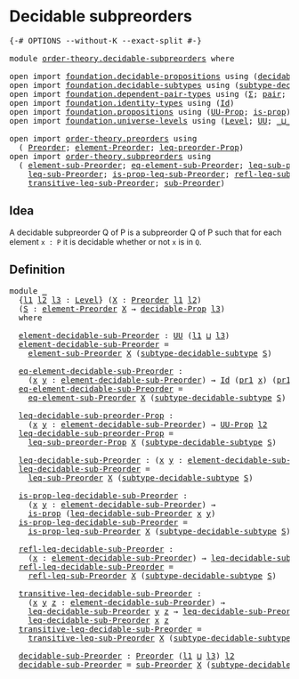 # Decidable subpreorders

<pre class="Agda"><a id="35" class="Symbol">{-#</a> <a id="39" class="Keyword">OPTIONS</a> <a id="47" class="Pragma">--without-K</a> <a id="59" class="Pragma">--exact-split</a> <a id="73" class="Symbol">#-}</a>

<a id="78" class="Keyword">module</a> <a id="85" href="order-theory.decidable-subpreorders.html" class="Module">order-theory.decidable-subpreorders</a> <a id="121" class="Keyword">where</a>

<a id="128" class="Keyword">open</a> <a id="133" class="Keyword">import</a> <a id="140" href="foundation.decidable-propositions.html" class="Module">foundation.decidable-propositions</a> <a id="174" class="Keyword">using</a> <a id="180" class="Symbol">(</a><a id="181" href="foundation.decidable-propositions.html#1883" class="Function">decidable-Prop</a><a id="195" class="Symbol">)</a>
<a id="197" class="Keyword">open</a> <a id="202" class="Keyword">import</a> <a id="209" href="foundation.decidable-subtypes.html" class="Module">foundation.decidable-subtypes</a> <a id="239" class="Keyword">using</a> <a id="245" class="Symbol">(</a><a id="246" href="foundation.decidable-subtypes.html#1482" class="Function">subtype-decidable-subtype</a><a id="271" class="Symbol">)</a>
<a id="273" class="Keyword">open</a> <a id="278" class="Keyword">import</a> <a id="285" href="foundation.dependent-pair-types.html" class="Module">foundation.dependent-pair-types</a> <a id="317" class="Keyword">using</a> <a id="323" class="Symbol">(</a><a id="324" href="foundation-core.dependent-pair-types.html#502" class="Record">Σ</a><a id="325" class="Symbol">;</a> <a id="327" href="foundation-core.dependent-pair-types.html#575" class="InductiveConstructor">pair</a><a id="331" class="Symbol">;</a> <a id="333" href="foundation-core.dependent-pair-types.html#592" class="Field">pr1</a><a id="336" class="Symbol">;</a> <a id="338" href="foundation-core.dependent-pair-types.html#604" class="Field">pr2</a><a id="341" class="Symbol">)</a>
<a id="343" class="Keyword">open</a> <a id="348" class="Keyword">import</a> <a id="355" href="foundation.identity-types.html" class="Module">foundation.identity-types</a> <a id="381" class="Keyword">using</a> <a id="387" class="Symbol">(</a><a id="388" href="foundation-core.identity-types.html#641" class="Datatype">Id</a><a id="390" class="Symbol">)</a>
<a id="392" class="Keyword">open</a> <a id="397" class="Keyword">import</a> <a id="404" href="foundation.propositions.html" class="Module">foundation.propositions</a> <a id="428" class="Keyword">using</a> <a id="434" class="Symbol">(</a><a id="435" href="foundation-core.propositions.html#1322" class="Function">UU-Prop</a><a id="442" class="Symbol">;</a> <a id="444" href="foundation-core.propositions.html#1246" class="Function">is-prop</a><a id="451" class="Symbol">)</a>
<a id="453" class="Keyword">open</a> <a id="458" class="Keyword">import</a> <a id="465" href="foundation.universe-levels.html" class="Module">foundation.universe-levels</a> <a id="492" class="Keyword">using</a> <a id="498" class="Symbol">(</a><a id="499" href="Agda.Primitive.html#597" class="Postulate">Level</a><a id="504" class="Symbol">;</a> <a id="506" href="foundation-core.universe-levels.html#222" class="Primitive">UU</a><a id="508" class="Symbol">;</a> <a id="510" href="Agda.Primitive.html#810" class="Primitive Operator">_⊔_</a><a id="513" class="Symbol">;</a> <a id="515" href="Agda.Primitive.html#780" class="Primitive">lsuc</a><a id="519" class="Symbol">)</a>

<a id="522" class="Keyword">open</a> <a id="527" class="Keyword">import</a> <a id="534" href="order-theory.preorders.html" class="Module">order-theory.preorders</a> <a id="557" class="Keyword">using</a>
  <a id="565" class="Symbol">(</a> <a id="567" href="order-theory.preorders.html#531" class="Function">Preorder</a><a id="575" class="Symbol">;</a> <a id="577" href="order-theory.preorders.html#873" class="Function">element-Preorder</a><a id="593" class="Symbol">;</a> <a id="595" href="order-theory.preorders.html#928" class="Function">leq-preorder-Prop</a><a id="612" class="Symbol">)</a>
<a id="614" class="Keyword">open</a> <a id="619" class="Keyword">import</a> <a id="626" href="order-theory.subpreorders.html" class="Module">order-theory.subpreorders</a> <a id="652" class="Keyword">using</a>
  <a id="660" class="Symbol">(</a> <a id="662" href="order-theory.subpreorders.html#808" class="Function">element-sub-Preorder</a><a id="682" class="Symbol">;</a> <a id="684" href="order-theory.subpreorders.html#887" class="Function">eq-element-sub-Preorder</a><a id="707" class="Symbol">;</a> <a id="709" href="order-theory.subpreorders.html#1024" class="Function">leq-sub-preorder-Prop</a><a id="730" class="Symbol">;</a>
    <a id="736" href="order-theory.subpreorders.html#1159" class="Function">leq-sub-Preorder</a><a id="752" class="Symbol">;</a> <a id="754" href="order-theory.subpreorders.html#1281" class="Function">is-prop-leq-sub-Preorder</a><a id="778" class="Symbol">;</a> <a id="780" href="order-theory.subpreorders.html#1460" class="Function">refl-leq-sub-Preorder</a><a id="801" class="Symbol">;</a>
    <a id="807" href="order-theory.subpreorders.html#1593" class="Function">transitive-leq-sub-Preorder</a><a id="834" class="Symbol">;</a> <a id="836" href="order-theory.subpreorders.html#1826" class="Function">sub-Preorder</a><a id="848" class="Symbol">)</a>
</pre>
## Idea

A decidable subpreorder Q of P is a subpreorder Q of P such that for each element `x : P` it is decidable whether or not `x` is in `Q`.

## Definition

<pre class="Agda"><a id="1024" class="Keyword">module</a> <a id="1031" href="order-theory.decidable-subpreorders.html#1031" class="Module">_</a>
  <a id="1035" class="Symbol">{</a><a id="1036" href="order-theory.decidable-subpreorders.html#1036" class="Bound">l1</a> <a id="1039" href="order-theory.decidable-subpreorders.html#1039" class="Bound">l2</a> <a id="1042" href="order-theory.decidable-subpreorders.html#1042" class="Bound">l3</a> <a id="1045" class="Symbol">:</a> <a id="1047" href="Agda.Primitive.html#597" class="Postulate">Level</a><a id="1052" class="Symbol">}</a> <a id="1054" class="Symbol">(</a><a id="1055" href="order-theory.decidable-subpreorders.html#1055" class="Bound">X</a> <a id="1057" class="Symbol">:</a> <a id="1059" href="order-theory.preorders.html#531" class="Function">Preorder</a> <a id="1068" href="order-theory.decidable-subpreorders.html#1036" class="Bound">l1</a> <a id="1071" href="order-theory.decidable-subpreorders.html#1039" class="Bound">l2</a><a id="1073" class="Symbol">)</a>
  <a id="1077" class="Symbol">(</a><a id="1078" href="order-theory.decidable-subpreorders.html#1078" class="Bound">S</a> <a id="1080" class="Symbol">:</a> <a id="1082" href="order-theory.preorders.html#873" class="Function">element-Preorder</a> <a id="1099" href="order-theory.decidable-subpreorders.html#1055" class="Bound">X</a> <a id="1101" class="Symbol">→</a> <a id="1103" href="foundation.decidable-propositions.html#1883" class="Function">decidable-Prop</a> <a id="1118" href="order-theory.decidable-subpreorders.html#1042" class="Bound">l3</a><a id="1120" class="Symbol">)</a>
  <a id="1124" class="Keyword">where</a>

  <a id="1133" href="order-theory.decidable-subpreorders.html#1133" class="Function">element-decidable-sub-Preorder</a> <a id="1164" class="Symbol">:</a> <a id="1166" href="foundation-core.universe-levels.html#222" class="Primitive">UU</a> <a id="1169" class="Symbol">(</a><a id="1170" href="order-theory.decidable-subpreorders.html#1036" class="Bound">l1</a> <a id="1173" href="Agda.Primitive.html#810" class="Primitive Operator">⊔</a> <a id="1175" href="order-theory.decidable-subpreorders.html#1042" class="Bound">l3</a><a id="1177" class="Symbol">)</a>
  <a id="1181" href="order-theory.decidable-subpreorders.html#1133" class="Function">element-decidable-sub-Preorder</a> <a id="1212" class="Symbol">=</a>
    <a id="1218" href="order-theory.subpreorders.html#808" class="Function">element-sub-Preorder</a> <a id="1239" href="order-theory.decidable-subpreorders.html#1055" class="Bound">X</a> <a id="1241" class="Symbol">(</a><a id="1242" href="foundation.decidable-subtypes.html#1482" class="Function">subtype-decidable-subtype</a> <a id="1268" href="order-theory.decidable-subpreorders.html#1078" class="Bound">S</a><a id="1269" class="Symbol">)</a>

  <a id="1274" href="order-theory.decidable-subpreorders.html#1274" class="Function">eq-element-decidable-sub-Preorder</a> <a id="1308" class="Symbol">:</a>
    <a id="1314" class="Symbol">(</a><a id="1315" href="order-theory.decidable-subpreorders.html#1315" class="Bound">x</a> <a id="1317" href="order-theory.decidable-subpreorders.html#1317" class="Bound">y</a> <a id="1319" class="Symbol">:</a> <a id="1321" href="order-theory.decidable-subpreorders.html#1133" class="Function">element-decidable-sub-Preorder</a><a id="1351" class="Symbol">)</a> <a id="1353" class="Symbol">→</a> <a id="1355" href="foundation-core.identity-types.html#641" class="Datatype">Id</a> <a id="1358" class="Symbol">(</a><a id="1359" href="foundation-core.dependent-pair-types.html#592" class="Field">pr1</a> <a id="1363" href="order-theory.decidable-subpreorders.html#1315" class="Bound">x</a><a id="1364" class="Symbol">)</a> <a id="1366" class="Symbol">(</a><a id="1367" href="foundation-core.dependent-pair-types.html#592" class="Field">pr1</a> <a id="1371" href="order-theory.decidable-subpreorders.html#1317" class="Bound">y</a><a id="1372" class="Symbol">)</a> <a id="1374" class="Symbol">→</a> <a id="1376" href="foundation-core.identity-types.html#641" class="Datatype">Id</a> <a id="1379" href="order-theory.decidable-subpreorders.html#1315" class="Bound">x</a> <a id="1381" href="order-theory.decidable-subpreorders.html#1317" class="Bound">y</a>
  <a id="1385" href="order-theory.decidable-subpreorders.html#1274" class="Function">eq-element-decidable-sub-Preorder</a> <a id="1419" class="Symbol">=</a>
    <a id="1425" href="order-theory.subpreorders.html#887" class="Function">eq-element-sub-Preorder</a> <a id="1449" href="order-theory.decidable-subpreorders.html#1055" class="Bound">X</a> <a id="1451" class="Symbol">(</a><a id="1452" href="foundation.decidable-subtypes.html#1482" class="Function">subtype-decidable-subtype</a> <a id="1478" href="order-theory.decidable-subpreorders.html#1078" class="Bound">S</a><a id="1479" class="Symbol">)</a>

  <a id="1484" href="order-theory.decidable-subpreorders.html#1484" class="Function">leq-decidable-sub-preorder-Prop</a> <a id="1516" class="Symbol">:</a>
    <a id="1522" class="Symbol">(</a><a id="1523" href="order-theory.decidable-subpreorders.html#1523" class="Bound">x</a> <a id="1525" href="order-theory.decidable-subpreorders.html#1525" class="Bound">y</a> <a id="1527" class="Symbol">:</a> <a id="1529" href="order-theory.decidable-subpreorders.html#1133" class="Function">element-decidable-sub-Preorder</a><a id="1559" class="Symbol">)</a> <a id="1561" class="Symbol">→</a> <a id="1563" href="foundation-core.propositions.html#1322" class="Function">UU-Prop</a> <a id="1571" href="order-theory.decidable-subpreorders.html#1039" class="Bound">l2</a>
  <a id="1576" href="order-theory.decidable-subpreorders.html#1484" class="Function">leq-decidable-sub-preorder-Prop</a> <a id="1608" class="Symbol">=</a>
    <a id="1614" href="order-theory.subpreorders.html#1024" class="Function">leq-sub-preorder-Prop</a> <a id="1636" href="order-theory.decidable-subpreorders.html#1055" class="Bound">X</a> <a id="1638" class="Symbol">(</a><a id="1639" href="foundation.decidable-subtypes.html#1482" class="Function">subtype-decidable-subtype</a> <a id="1665" href="order-theory.decidable-subpreorders.html#1078" class="Bound">S</a><a id="1666" class="Symbol">)</a>

  <a id="1671" href="order-theory.decidable-subpreorders.html#1671" class="Function">leq-decidable-sub-Preorder</a> <a id="1698" class="Symbol">:</a> <a id="1700" class="Symbol">(</a><a id="1701" href="order-theory.decidable-subpreorders.html#1701" class="Bound">x</a> <a id="1703" href="order-theory.decidable-subpreorders.html#1703" class="Bound">y</a> <a id="1705" class="Symbol">:</a> <a id="1707" href="order-theory.decidable-subpreorders.html#1133" class="Function">element-decidable-sub-Preorder</a><a id="1737" class="Symbol">)</a> <a id="1739" class="Symbol">→</a> <a id="1741" href="foundation-core.universe-levels.html#222" class="Primitive">UU</a> <a id="1744" href="order-theory.decidable-subpreorders.html#1039" class="Bound">l2</a>
  <a id="1749" href="order-theory.decidable-subpreorders.html#1671" class="Function">leq-decidable-sub-Preorder</a> <a id="1776" class="Symbol">=</a>
    <a id="1782" href="order-theory.subpreorders.html#1159" class="Function">leq-sub-Preorder</a> <a id="1799" href="order-theory.decidable-subpreorders.html#1055" class="Bound">X</a> <a id="1801" class="Symbol">(</a><a id="1802" href="foundation.decidable-subtypes.html#1482" class="Function">subtype-decidable-subtype</a> <a id="1828" href="order-theory.decidable-subpreorders.html#1078" class="Bound">S</a><a id="1829" class="Symbol">)</a>

  <a id="1834" href="order-theory.decidable-subpreorders.html#1834" class="Function">is-prop-leq-decidable-sub-Preorder</a> <a id="1869" class="Symbol">:</a>
    <a id="1875" class="Symbol">(</a><a id="1876" href="order-theory.decidable-subpreorders.html#1876" class="Bound">x</a> <a id="1878" href="order-theory.decidable-subpreorders.html#1878" class="Bound">y</a> <a id="1880" class="Symbol">:</a> <a id="1882" href="order-theory.decidable-subpreorders.html#1133" class="Function">element-decidable-sub-Preorder</a><a id="1912" class="Symbol">)</a> <a id="1914" class="Symbol">→</a>
    <a id="1920" href="foundation-core.propositions.html#1246" class="Function">is-prop</a> <a id="1928" class="Symbol">(</a><a id="1929" href="order-theory.decidable-subpreorders.html#1671" class="Function">leq-decidable-sub-Preorder</a> <a id="1956" href="order-theory.decidable-subpreorders.html#1876" class="Bound">x</a> <a id="1958" href="order-theory.decidable-subpreorders.html#1878" class="Bound">y</a><a id="1959" class="Symbol">)</a>
  <a id="1963" href="order-theory.decidable-subpreorders.html#1834" class="Function">is-prop-leq-decidable-sub-Preorder</a> <a id="1998" class="Symbol">=</a>
    <a id="2004" href="order-theory.subpreorders.html#1281" class="Function">is-prop-leq-sub-Preorder</a> <a id="2029" href="order-theory.decidable-subpreorders.html#1055" class="Bound">X</a> <a id="2031" class="Symbol">(</a><a id="2032" href="foundation.decidable-subtypes.html#1482" class="Function">subtype-decidable-subtype</a> <a id="2058" href="order-theory.decidable-subpreorders.html#1078" class="Bound">S</a><a id="2059" class="Symbol">)</a>

  <a id="2064" href="order-theory.decidable-subpreorders.html#2064" class="Function">refl-leq-decidable-sub-Preorder</a> <a id="2096" class="Symbol">:</a>
    <a id="2102" class="Symbol">(</a><a id="2103" href="order-theory.decidable-subpreorders.html#2103" class="Bound">x</a> <a id="2105" class="Symbol">:</a> <a id="2107" href="order-theory.decidable-subpreorders.html#1133" class="Function">element-decidable-sub-Preorder</a><a id="2137" class="Symbol">)</a> <a id="2139" class="Symbol">→</a> <a id="2141" href="order-theory.decidable-subpreorders.html#1671" class="Function">leq-decidable-sub-Preorder</a> <a id="2168" href="order-theory.decidable-subpreorders.html#2103" class="Bound">x</a> <a id="2170" href="order-theory.decidable-subpreorders.html#2103" class="Bound">x</a>
  <a id="2174" href="order-theory.decidable-subpreorders.html#2064" class="Function">refl-leq-decidable-sub-Preorder</a> <a id="2206" class="Symbol">=</a>
    <a id="2212" href="order-theory.subpreorders.html#1460" class="Function">refl-leq-sub-Preorder</a> <a id="2234" href="order-theory.decidable-subpreorders.html#1055" class="Bound">X</a> <a id="2236" class="Symbol">(</a><a id="2237" href="foundation.decidable-subtypes.html#1482" class="Function">subtype-decidable-subtype</a> <a id="2263" href="order-theory.decidable-subpreorders.html#1078" class="Bound">S</a><a id="2264" class="Symbol">)</a>

  <a id="2269" href="order-theory.decidable-subpreorders.html#2269" class="Function">transitive-leq-decidable-sub-Preorder</a> <a id="2307" class="Symbol">:</a>
    <a id="2313" class="Symbol">(</a><a id="2314" href="order-theory.decidable-subpreorders.html#2314" class="Bound">x</a> <a id="2316" href="order-theory.decidable-subpreorders.html#2316" class="Bound">y</a> <a id="2318" href="order-theory.decidable-subpreorders.html#2318" class="Bound">z</a> <a id="2320" class="Symbol">:</a> <a id="2322" href="order-theory.decidable-subpreorders.html#1133" class="Function">element-decidable-sub-Preorder</a><a id="2352" class="Symbol">)</a> <a id="2354" class="Symbol">→</a>
    <a id="2360" href="order-theory.decidable-subpreorders.html#1671" class="Function">leq-decidable-sub-Preorder</a> <a id="2387" href="order-theory.decidable-subpreorders.html#2316" class="Bound">y</a> <a id="2389" href="order-theory.decidable-subpreorders.html#2318" class="Bound">z</a> <a id="2391" class="Symbol">→</a> <a id="2393" href="order-theory.decidable-subpreorders.html#1671" class="Function">leq-decidable-sub-Preorder</a> <a id="2420" href="order-theory.decidable-subpreorders.html#2314" class="Bound">x</a> <a id="2422" href="order-theory.decidable-subpreorders.html#2316" class="Bound">y</a> <a id="2424" class="Symbol">→</a>
    <a id="2430" href="order-theory.decidable-subpreorders.html#1671" class="Function">leq-decidable-sub-Preorder</a> <a id="2457" href="order-theory.decidable-subpreorders.html#2314" class="Bound">x</a> <a id="2459" href="order-theory.decidable-subpreorders.html#2318" class="Bound">z</a>
  <a id="2463" href="order-theory.decidable-subpreorders.html#2269" class="Function">transitive-leq-decidable-sub-Preorder</a> <a id="2501" class="Symbol">=</a>
    <a id="2507" href="order-theory.subpreorders.html#1593" class="Function">transitive-leq-sub-Preorder</a> <a id="2535" href="order-theory.decidable-subpreorders.html#1055" class="Bound">X</a> <a id="2537" class="Symbol">(</a><a id="2538" href="foundation.decidable-subtypes.html#1482" class="Function">subtype-decidable-subtype</a> <a id="2564" href="order-theory.decidable-subpreorders.html#1078" class="Bound">S</a><a id="2565" class="Symbol">)</a>

  <a id="2570" href="order-theory.decidable-subpreorders.html#2570" class="Function">decidable-sub-Preorder</a> <a id="2593" class="Symbol">:</a> <a id="2595" href="order-theory.preorders.html#531" class="Function">Preorder</a> <a id="2604" class="Symbol">(</a><a id="2605" href="order-theory.decidable-subpreorders.html#1036" class="Bound">l1</a> <a id="2608" href="Agda.Primitive.html#810" class="Primitive Operator">⊔</a> <a id="2610" href="order-theory.decidable-subpreorders.html#1042" class="Bound">l3</a><a id="2612" class="Symbol">)</a> <a id="2614" href="order-theory.decidable-subpreorders.html#1039" class="Bound">l2</a>
  <a id="2619" href="order-theory.decidable-subpreorders.html#2570" class="Function">decidable-sub-Preorder</a> <a id="2642" class="Symbol">=</a> <a id="2644" href="order-theory.subpreorders.html#1826" class="Function">sub-Preorder</a> <a id="2657" href="order-theory.decidable-subpreorders.html#1055" class="Bound">X</a> <a id="2659" class="Symbol">(</a><a id="2660" href="foundation.decidable-subtypes.html#1482" class="Function">subtype-decidable-subtype</a> <a id="2686" href="order-theory.decidable-subpreorders.html#1078" class="Bound">S</a><a id="2687" class="Symbol">)</a>
</pre>